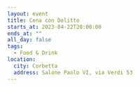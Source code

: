 ```yaml
---
layout: event
title: Cena con Delitto
starts_at: 2023-04-22T20:00:00
ends_at: ""
all_day: false
tags:
  - Food & Drink
location:
  city: Corbetta
  address: Salone Paolo VI, via Verdi 53
---
```

